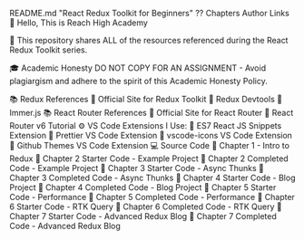 README.md
"React Redux Toolkit for Beginners"
?? Chapters
Author Links
👋 Hello, This is Reach High Academy


🚀 This repository shares ALL of the resources referenced during the React Redux Toolkit series.


🎓 Academic Honesty
DO NOT COPY FOR AN ASSIGNMENT - Avoid plagiargism and adhere to the spirit of this Academic Honesty Policy.

📚 Redux References
🔗 Official Site for Redux Toolkit
🔗 Redux Devtools
🔗 Immer.js
📚 React Router References
🔗 Official Site for React Router
🔗 React Router v6 Tutorial
⚙ VS Code Extensions I Use:
🔗 ES7 React JS Snippets Extension
🔗 Prettier VS Code Extension
🔗 vscode-icons VS Code Extension
🔗 Github Themes VS Code Extension
💻 Source Code
🔗 Chapter 1 - Intro to Redux
🔗 Chapter 2 Starter Code - Example Project
🔗 Chapter 2 Completed Code - Example Project
🔗 Chapter 3 Starter Code - Async Thunks
🔗 Chapter 3 Completed Code - Async Thunks
🔗 Chapter 4 Starter Code - Blog Project
🔗 Chapter 4 Completed Code - Blog Project
🔗 Chapter 5 Starter Code - Performance
🔗 Chapter 5 Completed Code - Performance
🔗 Chapter 6 Starter Code - RTK Query
🔗 Chapter 6 Completed Code - RTK Query
🔗 Chapter 7 Starter Code - Advanced Redux Blog
🔗 Chapter 7 Completed Code - Advanced Redux Blog
